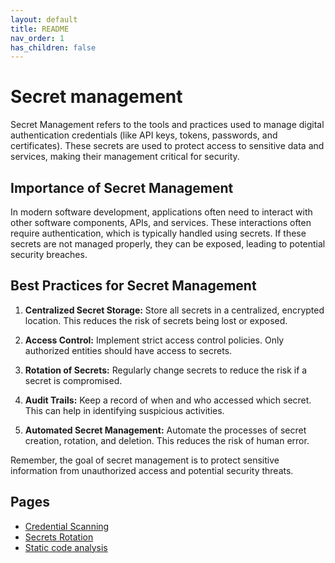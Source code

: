 ```yaml
---
layout: default
title: README
nav_order: 1
has_children: false
---
```


# Secret management

Secret Management refers to the tools and practices used to manage digital authentication credentials (like API keys, tokens, passwords, and certificates). These secrets are used to protect access to sensitive data and services, making their management critical for security.

## Importance of Secret Management

In modern software development, applications often need to interact with other software components, APIs, and services. These interactions often require authentication, which is typically handled using secrets. If these secrets are not managed properly, they can be exposed, leading to potential security breaches.

## Best Practices for Secret Management

1. **Centralized Secret Storage:** Store all secrets in a centralized, encrypted location. This reduces the risk of secrets being lost or exposed.

2. **Access Control:** Implement strict access control policies. Only authorized entities should have access to secrets.

3. **Rotation of Secrets:** Regularly change secrets to reduce the risk if a secret is compromised.

4. **Audit Trails:** Keep a record of when and who accessed which secret. This can help in identifying suspicious activities.

5. **Automated Secret Management:** Automate the processes of secret creation, rotation, and deletion. This reduces the risk of human error.

Remember, the goal of secret management is to protect sensitive information from unauthorized access and potential security threats.

## Pages

- [Credential Scanning](./credential_scanning.md)
- [Secrets Rotation](./secrets_rotation.md)
- [Static code analysis](./static-code-analysis.md)
